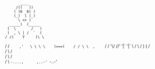            ____  
         /((   ))
        ( )6  6( )
        (_)  l (_)
          \ <> )
      _____)  (_____
     (  \       /   )
     )  , \ | /  `  (
    / /(    Y     )\ \
   / /   `     ,'   \ \
   \ \    )===(    / /
    \ \  ,     `  / /
     '\\/        \//'
      '|\`      '|\`
         \      /
          \    /
          )    ( 
         /      \
        /        \ 
       /          \
      /            \ 
     /              \
    /                \ 
    `-....,      ,..-'
           `-..-'
